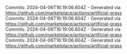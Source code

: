 Commits: 2024-04-06T16:19:06.604Z - Generated via https://github.com/marketplace/actions/artificial-grass
<br>
Commits: 2024-04-06T16:19:06.604Z - Generated via https://github.com/marketplace/actions/artificial-grass
<br>
Commits: 2024-04-06T16:19:06.604Z - Generated via https://github.com/marketplace/actions/artificial-grass
<br>
Commits: 2024-04-06T16:19:06.604Z - Generated via https://github.com/marketplace/actions/artificial-grass
<br>
